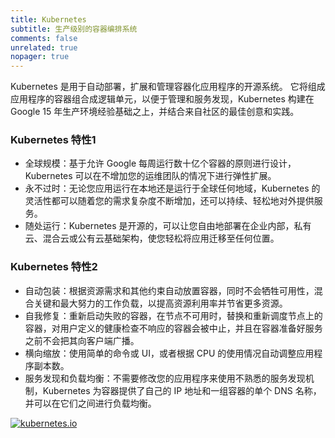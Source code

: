 ```yaml
---
title: Kubernetes
subtitle: 生产级别的容器编排系统
comments: false
unrelated: true
nopager: true
---
```


Kubernetes 是用于自动部署，扩展和管理容器化应用程序的开源系统。 它将组成应用程序的容器组合成逻辑单元，以便于管理和服务发现，Kubernetes 构建在 Google 15 年生产环境经验基础之上，并结合来自社区的最佳创意和实践。

### Kubernetes 特性1

* 全球规模：基于允许 Google 每周运行数十亿个容器的原则进行设计，Kubernetes 可以在不增加您的运维团队的情况下进行弹性扩展。
* 永不过时：无论您应用运行在本地还是运行于全球任何地域，Kubernetes 的灵活性都可以随着您的需求复杂度不断增加，还可以持续、轻松地对外提供服务。
* 随处运行：Kubernetes 是开源的，可以让您自由地部署在企业内部，私有云、混合云或公有云基础架构，使您轻松将应用迁移至任何位置。

### Kubernetes 特性2

* 自动包装：根据资源需求和其他约束自动放置容器，同时不会牺牲可用性，混合关键和最大努力的工作负载，以提高资源利用率并节省更多资源。
* 自我修复：重新启动失败的容器，在节点不可用时，替换和重新调度节点上的容器，对用户定义的健康检查不响应的容器会被中止，并且在容器准备好服务之前不会把其向客户端广播。
* 横向缩放：使用简单的命令或 UI，或者根据 CPU 的使用情况自动调整应用程序副本数。
* 服务发现和负载均衡：不需要修改您的应用程序来使用不熟悉的服务发现机制，Kubernetes 为容器提供了自己的 IP 地址和一组容器的单个 DNS 名称，并可以在它们之间进行负载均衡。

[![kubernetes.io](https://bxdc-static.oss-cn-beijing.aliyuncs.com/images/1zB8cS.jpg)](https://kubernetes.io/zh/)
